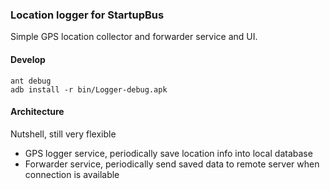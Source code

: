 ### Location logger for StartupBus

Simple GPS location collector and forwarder service and UI.

#### Develop

    ant debug
    adb install -r bin/Logger-debug.apk

#### Architecture

Nutshell, still very flexible

  + GPS logger service, periodically save location info into local database
  + Forwarder service, periodically send saved data to remote server when connection is available
